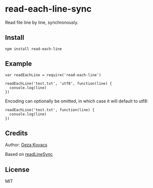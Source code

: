 # read-each-line-sync

Read file line by line, synchronously.

## Install

    npm install read-each-line

## Example

    var readEachLine = require('read-each-line')
    
    readEachLine('test.txt', 'utf8', function(line) {
      console.log(line)
    })

Encoding can optionally be omitted, in which case it will default to utf8:

    readEachLine('test.txt', function(line) {
      console.log(line)
    })

## Credits

Author: [Geza Kovacs](http://github.com/gkovacs)

Based on [readLineSync](https://gist.github.com/Basemm/9700229)

## License

MIT
